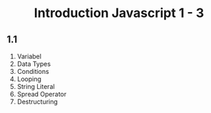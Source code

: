 <h1 align="center">Introduction Javascript 1 - 3</h1>

## 1.1

1. Variabel
2. Data Types
3. Conditions
4. Looping
5. String Literal
6. Spread Operator
7. Destructuring
